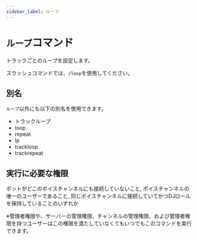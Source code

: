 ```yaml
---
sidebar_label: ループ
---
```

# `ループ`コマンド
トラックごとのループを設定します。

スラッシュコマンドでは、`/loop`を使用してください。

## 別名
`ループ`以外にも以下の別名を使用できます。

- トラックループ
- loop
- repeat
- lp
- trackloop
- trackrepeat




## 実行に必要な権限
ボットがどこのボイスチャンネルにも接続していないこと, ボイスチャンネルの唯一のユーザーであること, 同じボイスチャンネルに接続していてかつDJロールを保持していることのいずれか

※管理者権限や、サーバーの管理権限、チャンネルの管理権限、および管理者権限を持つユーザーはこの権限を満たしていなくてもいつでもこのコマンドを実行できます。

